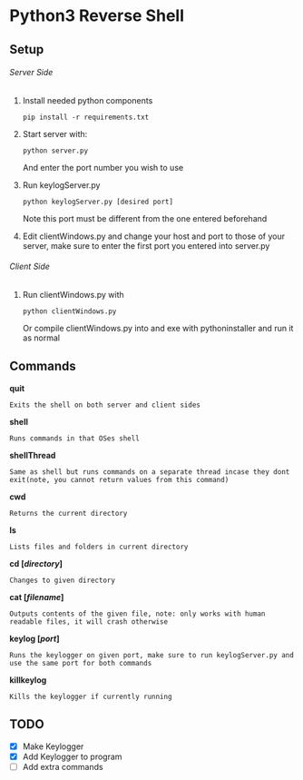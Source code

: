 # Python3 Reverse Shell

## Setup

###### Server Side
1. Install needed python components
	```
	pip install -r requirements.txt
	```

2. Start server with:
	```
	python server.py
	```
	And enter the port number you wish to use

3. Run keylogServer.py
	```
	python keylogServer.py [desired port]
	```
	Note this port must be different from the one entered beforehand

4. Edit clientWindows.py and change your host and port to those of your server, make sure to enter the first port you entered into server.py

###### Client Side
1. Run clientWindows.py with
	```
	python clientWindows.py
	```
	Or compile clientWindows.py into and exe with pythoninstaller and run it as normal

## Commands
**quit**

	Exits the shell on both server and client sides


**shell**

	Runs commands in that OSes shell


**shellThread**

	Same as shell but runs commands on a separate thread incase they dont exit(note, you cannot return values from this command)


**cwd**

	Returns the current directory


**ls**

	Lists files and folders in current directory


**cd [*directory*]**

	Changes to given directory


**cat [*filename*]**

	Outputs contents of the given file, note: only works with human readable files, it will crash otherwise


**keylog [*port*]**

	Runs the keylogger on given port, make sure to run keylogServer.py and use the same port for both commands


**killkeylog**

	Kills the keylogger if currently running


## TODO
 - [X] Make Keylogger
 - [X] Add Keylogger to program
 - [ ] Add extra commands